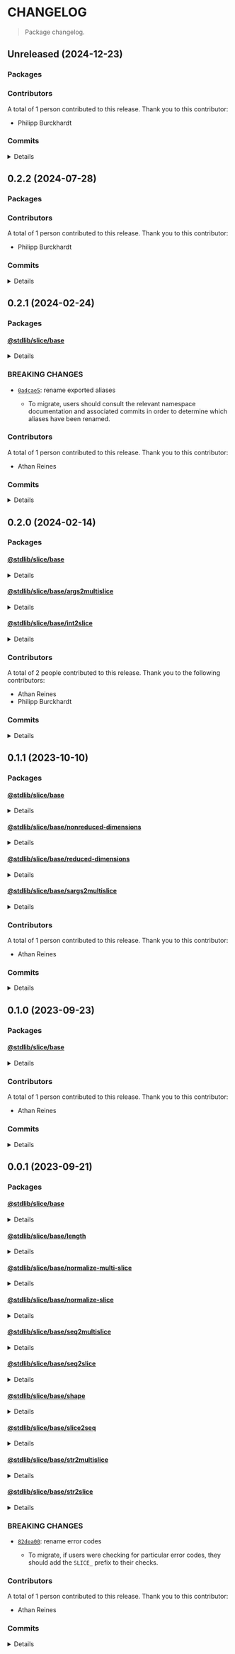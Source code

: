 # CHANGELOG

> Package changelog.

<section class="release" id="unreleased">

## Unreleased (2024-12-23)

<section class="packages">

### Packages

</section>

<!-- /.packages -->

<section class="contributors">

### Contributors

A total of 1 person contributed to this release. Thank you to this contributor:

-   Philipp Burckhardt

</section>

<!-- /.contributors -->

<section class="commits">

### Commits

<details>

-   [`c322b66`](https://github.com/stdlib-js/stdlib/commit/c322b6647751b73a9d0fe12bf5665e8e2243d4ca) - **docs:** update related packages sections [(#4070)](https://github.com/stdlib-js/stdlib/pull/4070) _(by stdlib-bot, Philipp Burckhardt)_
-   [`b8c41df`](https://github.com/stdlib-js/stdlib/commit/b8c41df78cd2cdc9cd3c3c6b223759d32f4f6e14) - **docs:** update related packages sections [(#3915)](https://github.com/stdlib-js/stdlib/pull/3915) _(by stdlib-bot)_
-   [`2825b42`](https://github.com/stdlib-js/stdlib/commit/2825b42e8cd7483d15dfed1c6b389bfcb86d7ca0) - **docs:** update related packages sections [(#3898)](https://github.com/stdlib-js/stdlib/pull/3898) _(by stdlib-bot)_
-   [`5cb36ef`](https://github.com/stdlib-js/stdlib/commit/5cb36ef4c6f8158585ac88867a8dec21ed3fa372) - **docs:** update related packages sections [(#3890)](https://github.com/stdlib-js/stdlib/pull/3890) _(by stdlib-bot)_
-   [`ac06419`](https://github.com/stdlib-js/stdlib/commit/ac06419c2a8358dfd80818823f571077eb58958e) - **docs:** update related packages sections [(#3387)](https://github.com/stdlib-js/stdlib/pull/3387) _(by stdlib-bot)_
-   [`1c56b73`](https://github.com/stdlib-js/stdlib/commit/1c56b737ec018cc818cebf19e5c7947fa684e126) - **docs:** update related packages sections [(#3380)](https://github.com/stdlib-js/stdlib/pull/3380) _(by stdlib-bot)_
-   [`7b02c16`](https://github.com/stdlib-js/stdlib/commit/7b02c160d8c9ecf6742ea0178c733f938e0c94c4) - **chore:** minor clean-up _(by Philipp Burckhardt)_
-   [`f387603`](https://github.com/stdlib-js/stdlib/commit/f387603e739f88a38af3263ce6ff675ad903ee8c) - **docs:** consistently use declarative instead of imperative sentences outside of intros _(by Philipp Burckhardt)_

</details>

</section>

<!-- /.commits -->

</section>

<!-- /.release -->

<section class="release" id="v0.2.2">

## 0.2.2 (2024-07-28)

<section class="packages">

### Packages

</section>

<!-- /.packages -->

<section class="contributors">

### Contributors

A total of 1 person contributed to this release. Thank you to this contributor:

-   Philipp Burckhardt

</section>

<!-- /.contributors -->

<section class="commits">

### Commits

<details>

-   [`f626b3d`](https://github.com/stdlib-js/stdlib/commit/f626b3d45c5fc4b55ff08dc53da094173a719732) - **docs:** update related packages sections [(#2255)](https://github.com/stdlib-js/stdlib/pull/2255) _(by stdlib-bot)_
-   [`ec98887`](https://github.com/stdlib-js/stdlib/commit/ec9888724c28aa7218d88ff62b91b71c0089c559) - **docs:** update related packages sections [(#2241)](https://github.com/stdlib-js/stdlib/pull/2241) _(by stdlib-bot)_
-   [`aaa391a`](https://github.com/stdlib-js/stdlib/commit/aaa391a46214c21dca294506d06ac0b3d59512ce) - **chore:** fix typos _(by Philipp Burckhardt)_

</details>

</section>

<!-- /.commits -->

</section>

<!-- /.release -->

<section class="release" id="v0.2.1">

## 0.2.1 (2024-02-24)

<section class="packages">

### Packages

<section class="package" id="slice-base-v0.2.1">

#### [@stdlib/slice/base](https://github.com/stdlib-js/stdlib/tree/develop/lib/node_modules/%40stdlib/slice/base)

<details>

<section class="features">

##### Features

-   [`0adcae5`](https://github.com/stdlib-js/stdlib/commit/0adcae51386086e2ef5fb5d78402389cff776deb) - update namespace TypeScript declarations [(#1340)](https://github.com/stdlib-js/stdlib/pull/1340)

</section>

<!-- /.features -->

<section class="breaking-changes">

##### BREAKING CHANGES

-   [`0adcae5`](https://github.com/stdlib-js/stdlib/commit/0adcae51386086e2ef5fb5d78402389cff776deb): rename exported aliases

    -   To migrate, users should consult the relevant namespace documentation and associated commits in order to determine which aliases have been renamed.

</section>

<!-- /.breaking-changes -->

</details>

</section>

<!-- /.package -->

</section>

<!-- /.packages -->

<section class="breaking-changes">

### BREAKING CHANGES

-   [`0adcae5`](https://github.com/stdlib-js/stdlib/commit/0adcae51386086e2ef5fb5d78402389cff776deb): rename exported aliases

    -   To migrate, users should consult the relevant namespace documentation and associated commits in order to determine which aliases have been renamed.

</section>

<!-- /.breaking-changes -->

<section class="contributors">

### Contributors

A total of 1 person contributed to this release. Thank you to this contributor:

-   Athan Reines

</section>

<!-- /.contributors -->

<section class="commits">

### Commits

<details>

-   [`39b8176`](https://github.com/stdlib-js/stdlib/commit/39b81766b9d8a5e89ba4a26e5ea07f6413b46973) - **docs:** update namespace table of contents [(#1341)](https://github.com/stdlib-js/stdlib/pull/1341) _(by stdlib-bot, Athan Reines)_
-   [`0adcae5`](https://github.com/stdlib-js/stdlib/commit/0adcae51386086e2ef5fb5d78402389cff776deb) - **feat:** update namespace TypeScript declarations [(#1340)](https://github.com/stdlib-js/stdlib/pull/1340) _(by stdlib-bot, Athan Reines)_

</details>

</section>

<!-- /.commits -->

</section>

<!-- /.release -->

<section class="release" id="v0.2.0">

## 0.2.0 (2024-02-14)

<section class="packages">

### Packages

<section class="package" id="slice-base-v0.2.0">

#### [@stdlib/slice/base](https://github.com/stdlib-js/stdlib/tree/develop/lib/node_modules/%40stdlib/slice/base)

<details>

<section class="features">

##### Features

-   [`b823b14`](https://github.com/stdlib-js/stdlib/commit/b823b1414591edbea4cdcd19311627383f3574cd) - add `int2slice` to namespace
-   [`7faffe3`](https://github.com/stdlib-js/stdlib/commit/7faffe325bbf186b14c3dfef621e9d4cc56b47ff) - update namespace TypeScript declarations [(#1122)](https://github.com/stdlib-js/stdlib/pull/1122)
-   [`764149e`](https://github.com/stdlib-js/stdlib/commit/764149e6e1bd117726dfb70d311535373f05835c) - add `args2multislice` to namespace

</section>

<!-- /.features -->

</details>

</section>

<!-- /.package -->

<section class="package" id="slice-base-args2multislice-v0.2.0">

#### [@stdlib/slice/base/args2multislice](https://github.com/stdlib-js/stdlib/tree/develop/lib/node_modules/%40stdlib/slice/base/args2multislice)

<details>

<section class="features">

##### Features

-   [`a96ad2e`](https://github.com/stdlib-js/stdlib/commit/a96ad2ed14514cc054c4a2a1fcb582bcaf798aa6) - add `slice/base/args2multislice`

</section>

<!-- /.features -->

</details>

</section>

<!-- /.package -->

<section class="package" id="slice-base-int2slice-v0.2.0">

#### [@stdlib/slice/base/int2slice](https://github.com/stdlib-js/stdlib/tree/develop/lib/node_modules/%40stdlib/slice/base/int2slice)

<details>

<section class="features">

##### Features

-   [`71c1bc4`](https://github.com/stdlib-js/stdlib/commit/71c1bc4470464745db08559cfd4b5a2bbea0997d) - add `slice/base/int2slice`

</section>

<!-- /.features -->

</details>

</section>

<!-- /.package -->

</section>

<!-- /.packages -->

<section class="contributors">

### Contributors

A total of 2 people contributed to this release. Thank you to the following contributors:

-   Athan Reines
-   Philipp Burckhardt

</section>

<!-- /.contributors -->

<section class="commits">

### Commits

<details>

-   [`949ec7d`](https://github.com/stdlib-js/stdlib/commit/949ec7da594bf5c0d573c7a1caa799ae3438854f) - **refactor:** update to use `slice/base/int2slice` _(by Athan Reines)_
-   [`b823b14`](https://github.com/stdlib-js/stdlib/commit/b823b1414591edbea4cdcd19311627383f3574cd) - **feat:** add `int2slice` to namespace _(by Athan Reines)_
-   [`71c1bc4`](https://github.com/stdlib-js/stdlib/commit/71c1bc4470464745db08559cfd4b5a2bbea0997d) - **feat:** add `slice/base/int2slice` _(by Athan Reines)_
-   [`dea49e0`](https://github.com/stdlib-js/stdlib/commit/dea49e03ab5571233e3da26835a6a6d3256d5737) - **docs:** use single quotes in require calls instead of backticks _(by Philipp Burckhardt)_
-   [`9502ed2`](https://github.com/stdlib-js/stdlib/commit/9502ed27e2853e312c556a48bdd7775095e66709) - **build:** replace tslint directive with eslint equivalent _(by Philipp Burckhardt)_
-   [`d73bbf4`](https://github.com/stdlib-js/stdlib/commit/d73bbf43d222f935085f8ecf7526e5f57835f74e) - **build:** replace lint directives _(by Philipp Burckhardt)_
-   [`7faffe3`](https://github.com/stdlib-js/stdlib/commit/7faffe325bbf186b14c3dfef621e9d4cc56b47ff) - **feat:** update namespace TypeScript declarations [(#1122)](https://github.com/stdlib-js/stdlib/pull/1122) _(by stdlib-bot, Athan Reines)_
-   [`a17f2aa`](https://github.com/stdlib-js/stdlib/commit/a17f2aaed3f2449944d5c5d348e9550087ff7a87) - **docs:** update namespace table of contents [(#1116)](https://github.com/stdlib-js/stdlib/pull/1116) _(by stdlib-bot, Athan Reines)_
-   [`f9854ba`](https://github.com/stdlib-js/stdlib/commit/f9854ba76ecca611e58c9b8d3b84c2f6e7527e49) - **refactor:** use utility to create a MultiSlice from a list of arguments _(by Athan Reines)_
-   [`109746a`](https://github.com/stdlib-js/stdlib/commit/109746a235c41d431df26671ee53019cd551896c) - **refactor:** use utility to create a MultiSlice from a list of arguments _(by Athan Reines)_
-   [`50fe529`](https://github.com/stdlib-js/stdlib/commit/50fe529ca390f28a41b5134a606bad55c16f2cfc) - **refactor:** use package to create a MultiSlice from list of arguments _(by Athan Reines)_
-   [`764149e`](https://github.com/stdlib-js/stdlib/commit/764149e6e1bd117726dfb70d311535373f05835c) - **feat:** add `args2multislice` to namespace _(by Athan Reines)_
-   [`a96ad2e`](https://github.com/stdlib-js/stdlib/commit/a96ad2ed14514cc054c4a2a1fcb582bcaf798aa6) - **feat:** add `slice/base/args2multislice` _(by Athan Reines)_
-   [`03dcf4a`](https://github.com/stdlib-js/stdlib/commit/03dcf4ad4b075bb39da308a8b563f3ea4fb6a2f3) - **docs:** remove private annotation _(by Athan Reines)_

</details>

</section>

<!-- /.commits -->

</section>

<!-- /.release -->

<section class="release" id="v0.1.1">

## 0.1.1 (2023-10-10)

<section class="packages">

### Packages

<section class="package" id="slice-base-v0.1.1">

#### [@stdlib/slice/base](https://github.com/stdlib-js/stdlib/tree/develop/lib/node_modules/%40stdlib/slice/base)

<details>

<section class="features">

##### Features

-   [`277bfbc`](https://github.com/stdlib-js/stdlib/commit/277bfbc4da13943ff6e6e625d17e4793001edc86) - add `sargs2multislice` to namespace
-   [`1ec2944`](https://github.com/stdlib-js/stdlib/commit/1ec2944cb8972efdb51feb1a63c40f80fb54e57b) - add `reducedDimensions` to namespace
-   [`92ccfd2`](https://github.com/stdlib-js/stdlib/commit/92ccfd22d9aacd8b9749aaa478dafb477fd4942f) - add `nonreducedDimensions` to namespace

</section>

<!-- /.features -->

</details>

</section>

<!-- /.package -->

<section class="package" id="slice-base-nonreduced-dimensions-v0.1.1">

#### [@stdlib/slice/base/nonreduced-dimensions](https://github.com/stdlib-js/stdlib/tree/develop/lib/node_modules/%40stdlib/slice/base/nonreduced-dimensions)

<details>

<section class="features">

##### Features

-   [`74b8842`](https://github.com/stdlib-js/stdlib/commit/74b88428ef2e3206add50d4d9f2710a2e4c12823) - add `slice/base/nonreduced-dimensions`

</section>

<!-- /.features -->

</details>

</section>

<!-- /.package -->

<section class="package" id="slice-base-reduced-dimensions-v0.1.1">

#### [@stdlib/slice/base/reduced-dimensions](https://github.com/stdlib-js/stdlib/tree/develop/lib/node_modules/%40stdlib/slice/base/reduced-dimensions)

<details>

<section class="features">

##### Features

-   [`82bf60c`](https://github.com/stdlib-js/stdlib/commit/82bf60cfa5bf8e3f33b8558d41b699d3f30cd483) - add `slice/base/reduced-dimensions`

</section>

<!-- /.features -->

</details>

</section>

<!-- /.package -->

<section class="package" id="slice-base-sargs2multislice-v0.1.1">

#### [@stdlib/slice/base/sargs2multislice](https://github.com/stdlib-js/stdlib/tree/develop/lib/node_modules/%40stdlib/slice/base/sargs2multislice)

<details>

<section class="features">

##### Features

-   [`3a90e24`](https://github.com/stdlib-js/stdlib/commit/3a90e24c422825361969798c83a2c00ed91674fe) - add `slice/base/sargs2multislice`

</section>

<!-- /.features -->

</details>

</section>

<!-- /.package -->

</section>

<!-- /.packages -->

<section class="contributors">

### Contributors

A total of 1 person contributed to this release. Thank you to this contributor:

-   Athan Reines

</section>

<!-- /.contributors -->

<section class="commits">

### Commits

<details>

-   [`10e5804`](https://github.com/stdlib-js/stdlib/commit/10e580403bf59ce515d0e954dfeb722080d00cd1) - **docs:** fix typo _(by Athan Reines)_
-   [`277bfbc`](https://github.com/stdlib-js/stdlib/commit/277bfbc4da13943ff6e6e625d17e4793001edc86) - **feat:** add `sargs2multislice` to namespace _(by Athan Reines)_
-   [`3a90e24`](https://github.com/stdlib-js/stdlib/commit/3a90e24c422825361969798c83a2c00ed91674fe) - **feat:** add `slice/base/sargs2multislice` _(by Athan Reines)_
-   [`98414a0`](https://github.com/stdlib-js/stdlib/commit/98414a0dd9e4fd5f256e9082e7865873bf3a9e79) - **test:** fix description _(by Athan Reines)_
-   [`e273dbf`](https://github.com/stdlib-js/stdlib/commit/e273dbffb69451c6f57ec4871d055c3c8f47468e) - **docs:** fix example _(by Athan Reines)_
-   [`1ec2944`](https://github.com/stdlib-js/stdlib/commit/1ec2944cb8972efdb51feb1a63c40f80fb54e57b) - **feat:** add `reducedDimensions` to namespace _(by Athan Reines)_
-   [`82bf60c`](https://github.com/stdlib-js/stdlib/commit/82bf60cfa5bf8e3f33b8558d41b699d3f30cd483) - **feat:** add `slice/base/reduced-dimensions` _(by Athan Reines)_
-   [`043fa6d`](https://github.com/stdlib-js/stdlib/commit/043fa6d78fa789461a5cfe5eda84ceed0f2c327d) - **bench:** fix assertion _(by Athan Reines)_
-   [`87baa70`](https://github.com/stdlib-js/stdlib/commit/87baa70dba24dca00d85b2718e2efa8e4242bd6e) - **docs:** fix example _(by Athan Reines)_
-   [`92ccfd2`](https://github.com/stdlib-js/stdlib/commit/92ccfd22d9aacd8b9749aaa478dafb477fd4942f) - **feat:** add `nonreducedDimensions` to namespace _(by Athan Reines)_
-   [`74b8842`](https://github.com/stdlib-js/stdlib/commit/74b88428ef2e3206add50d4d9f2710a2e4c12823) - **feat:** add `slice/base/nonreduced-dimensions` _(by Athan Reines)_

</details>

</section>

<!-- /.commits -->

</section>

<!-- /.release -->

<section class="release" id="v0.1.0">

## 0.1.0 (2023-09-23)

<section class="packages">

### Packages

<section class="package" id="slice-base-v0.1.0">

#### [@stdlib/slice/base](https://github.com/stdlib-js/stdlib/tree/develop/lib/node_modules/%40stdlib/slice/base)

<details>

<section class="features">

##### Features

-   [`e18b248`](https://github.com/stdlib-js/stdlib/commit/e18b248464425863019a841795a7e5fc7d01d0ea) - update namespace TypeScript declarations [(#1100)](https://github.com/stdlib-js/stdlib/pull/1100)

</section>

<!-- /.features -->

</details>

</section>

<!-- /.package -->

</section>

<!-- /.packages -->

<section class="contributors">

### Contributors

A total of 1 person contributed to this release. Thank you to this contributor:

-   Athan Reines

</section>

<!-- /.contributors -->

<section class="commits">

### Commits

<details>

-   [`4f2310d`](https://github.com/stdlib-js/stdlib/commit/4f2310de3494fe36f4b74db309593f63e9d24dcc) - **docs:** update namespace table of contents  [(#1102)](https://github.com/stdlib-js/stdlib/pull/1102 ) _(by stdlib-bot)_
-   [`e18b248`](https://github.com/stdlib-js/stdlib/commit/e18b248464425863019a841795a7e5fc7d01d0ea) - **feat:** update namespace TypeScript declarations [(#1100)](https://github.com/stdlib-js/stdlib/pull/1100) _(by stdlib-bot, Athan Reines)_

</details>

</section>

<!-- /.commits -->

</section>

<!-- /.release -->

<section class="release" id="v0.0.1">

## 0.0.1 (2023-09-21)

<section class="packages">

### Packages

<section class="package" id="slice-base-v0.0.1">

#### [@stdlib/slice/base](https://github.com/stdlib-js/stdlib/tree/develop/lib/node_modules/%40stdlib/slice/base)

<details>

<section class="features">

##### Features

-   [`16cf3fd`](https://github.com/stdlib-js/stdlib/commit/16cf3fd02a5658e95aaab45f8a7be16f24e20499) - add `seq2multislice` to namespace
-   [`d08b3c1`](https://github.com/stdlib-js/stdlib/commit/d08b3c1eb33a9597b75c1fdae301bea930c6b94e) - add `sliceShape` to namespace
-   [`d895c68`](https://github.com/stdlib-js/stdlib/commit/d895c68539d17788640fde521cbaab3d8acfb536) - add `sliceLength` to namespace
-   [`2b49372`](https://github.com/stdlib-js/stdlib/commit/2b49372a36ad2b4435e673ea74b3a973ae124174) - add `normalizeMultiSlice` to namespace
-   [`f04c363`](https://github.com/stdlib-js/stdlib/commit/f04c363e2d57bd22e3391a7235d3d20603962abf) - add `normalizeSlice` to namespace
-   [`a50b6b1`](https://github.com/stdlib-js/stdlib/commit/a50b6b1f7febc06bb95c64d09b6d321ed1120689) - add `slice2seq` to namespace
-   [`d75d35c`](https://github.com/stdlib-js/stdlib/commit/d75d35c24e762651d06425d596bce1dd618015c9) - add `str2multislice` to namespace
-   [`cc8c988`](https://github.com/stdlib-js/stdlib/commit/cc8c988ce4dfafa8f7ab01426642c7d068b5fa94) - add `str2slice` to namespace
-   [`58acf08`](https://github.com/stdlib-js/stdlib/commit/58acf089534f32316f9d111ca34cfb1f298be02f) - add `slice/base` namespace

</section>

<!-- /.features -->

</details>

</section>

<!-- /.package -->

<section class="package" id="slice-base-length-v0.0.1">

#### [@stdlib/slice/base/length](https://github.com/stdlib-js/stdlib/tree/develop/lib/node_modules/%40stdlib/slice/base/length)

<details>

<section class="features">

##### Features

-   [`29ade00`](https://github.com/stdlib-js/stdlib/commit/29ade00a1961506c579aae2b29959927788fb094) - add `slice/base/length`

</section>

<!-- /.features -->

</details>

</section>

<!-- /.package -->

<section class="package" id="slice-base-normalize-multi-slice-v0.0.1">

#### [@stdlib/slice/base/normalize-multi-slice](https://github.com/stdlib-js/stdlib/tree/develop/lib/node_modules/%40stdlib/slice/base/normalize-multi-slice)

<details>

<section class="features">

##### Features

-   [`82dea00`](https://github.com/stdlib-js/stdlib/commit/82dea00133a02b5fa3ca4638b390f920003e8a5d) - rename error codes
-   [`680a0d4`](https://github.com/stdlib-js/stdlib/commit/680a0d49e8ccce098ffb48712039cbbe8e2600dd) - add `slice/base/normalize-multi-slice`

</section>

<!-- /.features -->

<section class="bug-fixes">

##### Bug Fixes

-   [`dae16d6`](https://github.com/stdlib-js/stdlib/commit/dae16d60cb2c688804f04ed51c7d61a4f18bd859) - clamp to just after the last index when an integer exceeds index bounds

</section>

<!-- /.bug-fixes -->

<section class="breaking-changes">

##### BREAKING CHANGES

-   [`82dea00`](https://github.com/stdlib-js/stdlib/commit/82dea00133a02b5fa3ca4638b390f920003e8a5d): rename error codes

    -   To migrate, if users were checking for particular error codes, they
        should add the `SLICE_` prefix to their checks.

</section>

<!-- /.breaking-changes -->

</details>

</section>

<!-- /.package -->

<section class="package" id="slice-base-normalize-slice-v0.0.1">

#### [@stdlib/slice/base/normalize-slice](https://github.com/stdlib-js/stdlib/tree/develop/lib/node_modules/%40stdlib/slice/base/normalize-slice)

<details>

<section class="features">

##### Features

-   [`82dea00`](https://github.com/stdlib-js/stdlib/commit/82dea00133a02b5fa3ca4638b390f920003e8a5d) - rename error codes
-   [`b3a05c7`](https://github.com/stdlib-js/stdlib/commit/b3a05c767164a958b55c4ec7c965c8d2a8e4e55c) - add `slice/base/normalize-slice`

</section>

<!-- /.features -->

<section class="breaking-changes">

##### BREAKING CHANGES

-   [`82dea00`](https://github.com/stdlib-js/stdlib/commit/82dea00133a02b5fa3ca4638b390f920003e8a5d): rename error codes

    -   To migrate, if users were checking for particular error codes, they
        should add the `SLICE_` prefix to their checks.

</section>

<!-- /.breaking-changes -->

</details>

</section>

<!-- /.package -->

<section class="package" id="slice-base-seq2multislice-v0.0.1">

#### [@stdlib/slice/base/seq2multislice](https://github.com/stdlib-js/stdlib/tree/develop/lib/node_modules/%40stdlib/slice/base/seq2multislice)

<details>

<section class="features">

##### Features

-   [`3bf733b`](https://github.com/stdlib-js/stdlib/commit/3bf733b4e758503442f10b69b85e2a239fa16a39) - add `slice/base/seq2multislice`

</section>

<!-- /.features -->

</details>

</section>

<!-- /.package -->

<section class="package" id="slice-base-seq2slice-v0.0.1">

#### [@stdlib/slice/base/seq2slice](https://github.com/stdlib-js/stdlib/tree/develop/lib/node_modules/%40stdlib/slice/base/seq2slice)

<details>

<section class="features">

##### Features

-   [`82dea00`](https://github.com/stdlib-js/stdlib/commit/82dea00133a02b5fa3ca4638b390f920003e8a5d) - rename error codes
-   [`2b7b89a`](https://github.com/stdlib-js/stdlib/commit/2b7b89a5a32eff54ded8003e85882b41ab7cea4d) - add support for performing bounds checking
-   [`ac9f95d`](https://github.com/stdlib-js/stdlib/commit/ac9f95d502319645244d9ab049b59dac87a70069) - add `slice/base/seq2slice`

</section>

<!-- /.features -->

<section class="bug-fixes">

##### Bug Fixes

-   [`f0bc593`](https://github.com/stdlib-js/stdlib/commit/f0bc593d67014942fd0ffbbc21c6fc159008e3b8) - account for negative increment when clamping a starting index

</section>

<!-- /.bug-fixes -->

<section class="breaking-changes">

##### BREAKING CHANGES

-   [`82dea00`](https://github.com/stdlib-js/stdlib/commit/82dea00133a02b5fa3ca4638b390f920003e8a5d): rename error codes

    -   To migrate, if users were checking for particular error codes, they
        should add the `SLICE_` prefix to their checks.

</section>

<!-- /.breaking-changes -->

</details>

</section>

<!-- /.package -->

<section class="package" id="slice-base-shape-v0.0.1">

#### [@stdlib/slice/base/shape](https://github.com/stdlib-js/stdlib/tree/develop/lib/node_modules/%40stdlib/slice/base/shape)

<details>

<section class="features">

##### Features

-   [`10ef571`](https://github.com/stdlib-js/stdlib/commit/10ef5716399bd0ca7cf46964866a71d2abae2ef2) - add `slice/base/shape`

</section>

<!-- /.features -->

</details>

</section>

<!-- /.package -->

<section class="package" id="slice-base-slice2seq-v0.0.1">

#### [@stdlib/slice/base/slice2seq](https://github.com/stdlib-js/stdlib/tree/develop/lib/node_modules/%40stdlib/slice/base/slice2seq)

<details>

<section class="features">

##### Features

-   [`fb675fb`](https://github.com/stdlib-js/stdlib/commit/fb675fbc61cba0109a05cf2fb9025a96f387ef91) - add `slice/base/slice2seq`

</section>

<!-- /.features -->

</details>

</section>

<!-- /.package -->

<section class="package" id="slice-base-str2multislice-v0.0.1">

#### [@stdlib/slice/base/str2multislice](https://github.com/stdlib-js/stdlib/tree/develop/lib/node_modules/%40stdlib/slice/base/str2multislice)

<details>

<section class="features">

##### Features

-   [`88f5f72`](https://github.com/stdlib-js/stdlib/commit/88f5f726891a4bb0cf80c933db972499ca6e06dd) - add `slice/base/str2multislice`

</section>

<!-- /.features -->

<section class="bug-fixes">

##### Bug Fixes

-   [`983270f`](https://github.com/stdlib-js/stdlib/commit/983270f7296e7a1664b55cf85839b90b488b6765) - grammar

</section>

<!-- /.bug-fixes -->

</details>

</section>

<!-- /.package -->

<section class="package" id="slice-base-str2slice-v0.0.1">

#### [@stdlib/slice/base/str2slice](https://github.com/stdlib-js/stdlib/tree/develop/lib/node_modules/%40stdlib/slice/base/str2slice)

<details>

<section class="features">

##### Features

-   [`cabc1f3`](https://github.com/stdlib-js/stdlib/commit/cabc1f3d8c462feb2b7206f364a0a20db62c98a6) - add `slice/base/str2slice`

</section>

<!-- /.features -->

</details>

</section>

<!-- /.package -->

</section>

<!-- /.packages -->

<section class="breaking-changes">

### BREAKING CHANGES

-   [`82dea00`](https://github.com/stdlib-js/stdlib/commit/82dea00133a02b5fa3ca4638b390f920003e8a5d): rename error codes

    -   To migrate, if users were checking for particular error codes, they
        should add the `SLICE_` prefix to their checks.

</section>

<!-- /.breaking-changes -->

<section class="contributors">

### Contributors

A total of 1 person contributed to this release. Thank you to this contributor:

-   Athan Reines

</section>

<!-- /.contributors -->

<section class="commits">

### Commits

<details>

-   [`16cf3fd`](https://github.com/stdlib-js/stdlib/commit/16cf3fd02a5658e95aaab45f8a7be16f24e20499) - **feat:** add `seq2multislice` to namespace _(by Athan Reines)_
-   [`3bf733b`](https://github.com/stdlib-js/stdlib/commit/3bf733b4e758503442f10b69b85e2a239fa16a39) - **feat:** add `slice/base/seq2multislice` _(by Athan Reines)_
-   [`983270f`](https://github.com/stdlib-js/stdlib/commit/983270f7296e7a1664b55cf85839b90b488b6765) - **fix:** grammar _(by Athan Reines)_
-   [`a0ed323`](https://github.com/stdlib-js/stdlib/commit/a0ed32386ea9a1361d0337e94e6fe4eb2cc23b12) - **docs:** fix grammar _(by Athan Reines)_
-   [`fa2d0aa`](https://github.com/stdlib-js/stdlib/commit/fa2d0aa12d69db6906b4b247bef1f5efcd1a9ac1) - **docs:** fix grammar _(by Athan Reines)_
-   [`0ac72b2`](https://github.com/stdlib-js/stdlib/commit/0ac72b2a79bd2aa20cd80f11b6cbb11e4355741e) - **docs:** fix grammar _(by Athan Reines)_
-   [`82dea00`](https://github.com/stdlib-js/stdlib/commit/82dea00133a02b5fa3ca4638b390f920003e8a5d) - **feat:** rename error codes _(by Athan Reines)_
-   [`d08b3c1`](https://github.com/stdlib-js/stdlib/commit/d08b3c1eb33a9597b75c1fdae301bea930c6b94e) - **feat:** add `sliceShape` to namespace _(by Athan Reines)_
-   [`3da4aa1`](https://github.com/stdlib-js/stdlib/commit/3da4aa1f4a5e3490d9ba56c4f68f8a57cce8187f) - **style:** disable lint rule _(by Athan Reines)_
-   [`10ef571`](https://github.com/stdlib-js/stdlib/commit/10ef5716399bd0ca7cf46964866a71d2abae2ef2) - **feat:** add `slice/base/shape` _(by Athan Reines)_
-   [`5a694f7`](https://github.com/stdlib-js/stdlib/commit/5a694f7833f40dd5224da58a4b23c96b7f93adee) - **docs:** fix comment _(by Athan Reines)_
-   [`a5041c0`](https://github.com/stdlib-js/stdlib/commit/a5041c0dac46592c1a3b6ea4c77ac03890facb85) - **bench:** update assertion _(by Athan Reines)_
-   [`d205fcd`](https://github.com/stdlib-js/stdlib/commit/d205fcd0ead3f948aa3ed2e102518782e8641721) - **docs:** fix missing period _(by Athan Reines)_
-   [`d895c68`](https://github.com/stdlib-js/stdlib/commit/d895c68539d17788640fde521cbaab3d8acfb536) - **feat:** add `sliceLength` to namespace _(by Athan Reines)_
-   [`29ade00`](https://github.com/stdlib-js/stdlib/commit/29ade00a1961506c579aae2b29959927788fb094) - **feat:** add `slice/base/length` _(by Athan Reines)_
-   [`dae16d6`](https://github.com/stdlib-js/stdlib/commit/dae16d60cb2c688804f04ed51c7d61a4f18bd859) - **fix:** clamp to just after the last index when an integer exceeds index bounds _(by Athan Reines)_
-   [`2b49372`](https://github.com/stdlib-js/stdlib/commit/2b49372a36ad2b4435e673ea74b3a973ae124174) - **feat:** add `normalizeMultiSlice` to namespace _(by Athan Reines)_
-   [`680a0d4`](https://github.com/stdlib-js/stdlib/commit/680a0d49e8ccce098ffb48712039cbbe8e2600dd) - **feat:** add `slice/base/normalize-multi-slice` _(by Athan Reines)_
-   [`f04c363`](https://github.com/stdlib-js/stdlib/commit/f04c363e2d57bd22e3391a7235d3d20603962abf) - **feat:** add `normalizeSlice` to namespace _(by Athan Reines)_
-   [`b3a05c7`](https://github.com/stdlib-js/stdlib/commit/b3a05c767164a958b55c4ec7c965c8d2a8e4e55c) - **feat:** add `slice/base/normalize-slice` _(by Athan Reines)_
-   [`f0bc593`](https://github.com/stdlib-js/stdlib/commit/f0bc593d67014942fd0ffbbc21c6fc159008e3b8) - **fix:** account for negative increment when clamping a starting index _(by Athan Reines)_
-   [`bdbeddd`](https://github.com/stdlib-js/stdlib/commit/bdbeddde60e0d7178b4074898e6ab3fa34070e05) - **docs:** update comment _(by Athan Reines)_
-   [`a269a74`](https://github.com/stdlib-js/stdlib/commit/a269a7480b3994ad5e5cbf1a4c96702c7b9f5e91) - **docs:** fix missing import _(by Athan Reines)_
-   [`2b7b89a`](https://github.com/stdlib-js/stdlib/commit/2b7b89a5a32eff54ded8003e85882b41ab7cea4d) - **feat:** add support for performing bounds checking _(by Athan Reines)_
-   [`61295ba`](https://github.com/stdlib-js/stdlib/commit/61295bae56ce392cc188ba7d3e8a98719fc4cc3e) - **refactor:** support returning an out-of-bounds error code when resolving end index _(by Athan Reines)_
-   [`a50b6b1`](https://github.com/stdlib-js/stdlib/commit/a50b6b1f7febc06bb95c64d09b6d321ed1120689) - **feat:** add `slice2seq` to namespace _(by Athan Reines)_
-   [`fb675fb`](https://github.com/stdlib-js/stdlib/commit/fb675fbc61cba0109a05cf2fb9025a96f387ef91) - **feat:** add `slice/base/slice2seq` _(by Athan Reines)_
-   [`d75d35c`](https://github.com/stdlib-js/stdlib/commit/d75d35c24e762651d06425d596bce1dd618015c9) - **feat:** add `str2multislice` to namespace _(by Athan Reines)_
-   [`88f5f72`](https://github.com/stdlib-js/stdlib/commit/88f5f726891a4bb0cf80c933db972499ca6e06dd) - **feat:** add `slice/base/str2multislice` _(by Athan Reines)_
-   [`cc8c988`](https://github.com/stdlib-js/stdlib/commit/cc8c988ce4dfafa8f7ab01426642c7d068b5fa94) - **feat:** add `str2slice` to namespace _(by Athan Reines)_
-   [`cabc1f3`](https://github.com/stdlib-js/stdlib/commit/cabc1f3d8c462feb2b7206f364a0a20db62c98a6) - **feat:** add `slice/base/str2slice` _(by Athan Reines)_
-   [`19ce482`](https://github.com/stdlib-js/stdlib/commit/19ce4821bf860276356c3c12c38df582261bc487) - **docs:** add TODO comments regarding exception handling for out-of-bounds slices _(by Athan Reines)_
-   [`58acf08`](https://github.com/stdlib-js/stdlib/commit/58acf089534f32316f9d111ca34cfb1f298be02f) - **feat:** add `slice/base` namespace _(by Athan Reines)_
-   [`ac9f95d`](https://github.com/stdlib-js/stdlib/commit/ac9f95d502319645244d9ab049b59dac87a70069) - **feat:** add `slice/base/seq2slice` _(by Athan Reines)_

</details>

</section>

<!-- /.commits -->

</section>

<!-- /.release -->


